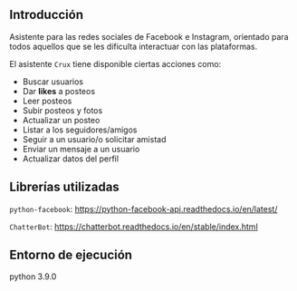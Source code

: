 ## Introducción
Asistente para las redes sociales de Facebook e Instagram, orientado para todos aquellos que se les dificulta interactuar con las plataformas.

El asistente `Crux` tiene disponible ciertas acciones como:
* Buscar usuarios
* Dar **likes** a posteos 
* Leer posteos
* Subir posteos y fotos
* Actualizar un posteo
* Listar a los seguidores/amigos 
* Seguir a un usuario/o solicitar amistad
* Enviar un mensaje a un usuario
* Actualizar datos del perfil

## Librerías utilizadas
`python-facebook`: https://python-facebook-api.readthedocs.io/en/latest/

`ChatterBot`: https://chatterbot.readthedocs.io/en/stable/index.html

## Entorno de ejecución
python 3.9.0
